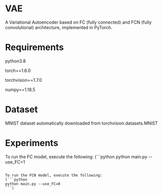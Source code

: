 # VAE
A Variational Autoencoder based on FC (fully connected) and FCN (fully convolutional) architecture, implemented in PyTorch.

# Requirements
python3.8

torch==1.6.0

torchvision==1.7.0

numpy==1.18.5


# Dataset
MNIST dataset automatically downloaded from torchvision.datasets.MNIST


# Experiments
To run the FC model, execute the following:
(```python
python main.py --use_FC=1 
```)

To run the FCN model, execute the following:
(```python
python main.py --use_FC=0
```)
